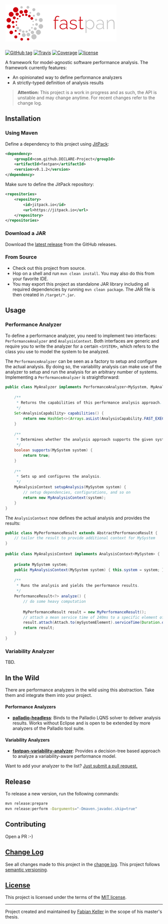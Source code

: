 # ![fastpan](fastpan-logo.png?raw=true "fastpan")

[![GitHub tag](https://img.shields.io/github/tag/DECLARE-Project/fastpan.svg?maxAge=30)](https://github.com/DECLARE-Project/fastpan/releases)
[![Travis](https://img.shields.io/travis/DECLARE-Project/fastpan.svg?maxAge=30)](https://travis-ci.org/DECLARE-Project/fastpan)
[![Coverage](https://img.shields.io/codecov/c/github/DECLARE-Project/fastpan.svg?maxAge=30)](https://codecov.io/gh/DECLARE-Project/fastpan)
[![license](https://img.shields.io/github/license/DECLARE-Project/fastpan.svg?maxAge=30)](LICENSE)

A framework for model-agnostic software performance analysis. The framework currently features:

- An opinionated way to define performance analyzers
- A strictly-typed definition of analysis results 

> **Attention:** This project is a work in progress and as such, the API is unstable and may change anytime. For recent changes refer to the change log.


## Installation

### Using Maven

Define a dependency to this project using [JitPack](https://jitpack.io/#DECLARE-Project/fastpan):

```xml
<dependency>
    <groupId>com.github.DECLARE-Project</groupId>
    <artifactId>fastpan</artifactId>
    <version>v0.1.2</version>
</dependency>
```

Make sure to define the JitPack repository: 

```xml
<repositories>
    <repository>
        <id>jitpack.io</id>
        <url>https://jitpack.io</url>
    </repository>
</repositories>
```


### Download a JAR

Download the [latest release](https://github.com/DECLARE-Project/fastpan/releases/latest) from the GitHub releases.

### From Source

- Check out this project from source.
- Hop on a shell and run `mvn clean install`. You may also do this from your favorite IDE.
- You may export this project as standalone JAR library including all required dependencies by running `mvn clean package`. The JAR file is then created in `/target/*.jar`.


## Usage

### Performance Analyzer

To define a performance analyzer, you need to implement two interfaces: `PerformanceAnalyzer` and `AnalysisContext`. Both interfaces are generic and require you to write the analyzer for a certain `<SYSTEM>`, which refers to the class you use to model the system to be analyzed.

The `PerformanceAnalyzer` can be seen as a factory to setup and configure the actual analysis. By doing so, the variability analysis can make use of the analyzer to setup and run the analysis for an arbitrary number of systems. Implementing a `PerformanceAnalyzer` is straightforward:

```java
public class MyAnalyzer implements PerformanceAnalyzer<MySystem, MyAnalysisContext> {

    /**
     * Returns the capabilities of this performance analysis approach.
     */
    Set<AnalysisCapability> capabilities() {
        return new HashSet<>(Arrays.asList(AnalysisCapability.FAST_EXECUTION));
    }

    /**
     * Determines whether the analysis approach supports the given system.
     */
    boolean supports(MySystem system) {
        return true;
    }

    /**
     * Sets up and configures the analysis.
     */
    MyAnalysisContext setupAnalysis(MySystem system) {
        // setup dependencies, configurations, and so on
        return new MyAnalysisContext(system);
    }
}
```

The `AnalysisContext` now defines the actual analysis and provides the results:


```java
public class MyPerformanceResult extends AbstractPerformanceResult { 
    // tailor the result to provide additional context for MySystem
}

public class MyAnalysisContext implements AnalysisContext<MySystem> {

    private MySystem system;
    public MyAnalysisContext(MySystem system) { this.system = system; }

    /**
     * Runs the analysis and yields the performance results.
     */
    PerformanceResult<?> analyze() {
        // do some heavy computation
        
        MyPerformanceResult result = new MyPerformanceResult();
        // attach a mean service time of 240ms to a specific element of MySystem
        result.attach(Attach.to(mySystemElement).serviceTime(Duration.ofMilliseconds(240)).mean());
        return result;
    }
}
```


### Variability Analyzer

TBD.


## In the Wild

There are performance analyzers in the wild using this abstraction. Take them and integrate them into your project.


#### Performance Analyzers

* **[palladio-headless](https://github.com/DECLARE-Project/palladio-headless)**: Binds to the Palladio LQNS solver to deliver analysis results. Works without Eclipse and is open to be extended by more analyzers of the Palladio tool suite.


#### Variability Analyzers

* **[fastpan-variability-analyzer](https://github.com/DECLARE-Project/fastpan-variability-analyzer)**: Provides a decision-tree based approach to analyze a variability-aware performance model.


Want to add your analyzer to the list? [Just submit a pull request.](https://github.com/DECLARE-Project/fastpan-variability-analyzer/pull/new/master)


## Release

To release a new version, run the following commands:

```sh
mvn release:prepare
mvn release:perform -Darguments="-Dmaven.javadoc.skip=true"
```


## Contributing

Open a PR :-)


## [Change Log](CHANGELOG.md)

See all changes made to this project in the [change log](CHANGELOG.md). This project follows [semantic versioning](http://semver.org/).


## [License](LICENSE)

This project is licensed under the terms of the [MIT license](LICENSE).


---

Project created and maintained by [Fabian Keller](http://www.fabian-keller.de) in the scope of his master's thesis.
